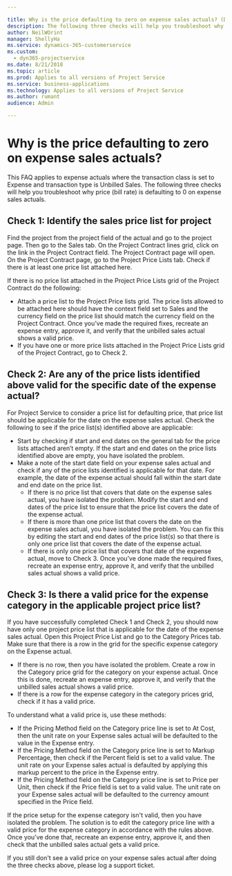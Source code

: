 ```yaml
---

title: Why is the price defaulting to zero on expense sales actuals? (Dynamics 365 for Project Service) | MicrosoftDocs
description: The following three checks will help you troubleshoot why price is defaulting to 0 on expense sales actuals.
author: NeilWOrint
manager: ShellyHa
ms.service: dynamics-365-customerservice
ms.custom:
  - dyn365-projectservice
ms.date: 8/21/2018
ms.topic: article
ms.prod: Applies to all versions of Project Service
ms.service: business-applications
ms.technology: Applies to all versions of Project Service
ms.author: rumant
audience: Admin

---
```


# Why is the price defaulting to zero on expense sales actuals?

This FAQ applies to expense actuals where the transaction class is set to Expense and transaction type is Unbilled Sales. The following three checks will help you troubleshoot why price (bill rate) is defaulting to 0 on expense sales actuals.

## Check 1: Identify the sales price list for project

Find the project from the project field of the actual and go to the project page. Then go to the Sales tab. On the Project Contract lines grid, click on the link in the Project Contract field. The Project Contract page will open. On the Project Contract page, go to the Project Price Lists tab. Check if there is at least one price list attached here.

If there is no price list attached in the Project Price Lists grid of the Project Contract do the following:

- Attach a price list to the Project Price lists grid. The price lists allowed to be attached here should have the context field set to Sales and the currency field on the price list should match the currency field on the Project Contract. Once you’ve made the required fixes, recreate an expense entry, approve it, and verify that the unbilled sales actual shows a valid price.
- If you have one or more price lists attached in the Project Price Lists grid of the Project Contract, go to Check 2.

## Check 2: Are any of the price lists identified above valid for the specific date of the expense actual?

For Project Service to consider a price list for defaulting price, that price list should be applicable for the date on the expense sales actual. Check the following to see if the price list(s) identified above are applicable:

- Start by checking if start and end dates on the general tab for the price lists attached aren’t empty. If the start and end dates on the price lists identified above are empty, you have isolated the problem. 
- Make a note of the start date field on your expense sales actual and check if any of the price lists identified is applicable for that date. For example, the date of the expense actual should fall within the start date and end date on the price list. 
	- If there is no price list that covers that date on the expense sales actual, you have isolated the problem. Modify the start and end dates of the price list to ensure that the price list covers the date of the expense actual. 
	- If there is more than one price list that covers the date on the expense sales actual, you have isolated the problem. You can fix this by editing the start and end dates of the price list(s) so that there is only one price list that covers the date of the expense actual. 
	- If there is only one price list that covers that date of the expense actual, move to Check 3.
Once you’ve done made the required fixes, recreate an expense entry, approve it, and verify that the unbilled sales actual shows a valid price.

## Check 3: Is there a valid price for the expense category in the applicable project price list? 

If you have successfully completed Check 1 and Check 2, you should now have only one project price list that is applicable for the date of the expense sales actual. Open this Project Price List and go to the Category Prices tab. Make sure that there is a row in the grid for the specific expense category on the Expense actual.
 
- If there is no row, then you have isolated the problem. Create a row in the Category price grid for the category on your expense actual. Once this is done, recreate an expense entry, approve it, and verify that the unbilled sales actual shows a valid price. 
- If there is a row for the expense category in the category prices grid, check if it has a valid price.

To understand what a valid price is, use these methods:

- If the Pricing Method field on the Category price line is set to At Cost, then the unit rate on your Expense sales actual will be defaulted to the value in the Expense entry.
- If the Pricing Method field on the Category price line is set to Markup Percentage, then check if the Percent field is set to a valid value. The unit rate on your Expense sales actual is defaulted by applying this markup percent to the price in the Expense entry.
- If the Pricing Method field on the Category price line is set to Price per Unit, then check if the Price field is set to a valid value. The unit rate on your Expense sales actual will be defaulted to the currency amount specified in the Price field.

If the price setup for the expense category isn't valid, then you have isolated the problem. The solution is to edit the category price line with a valid price for the expense category in accordance with the rules above. Once you’ve done that, recreate an expense entry, approve it, and then check that the unbilled sales actual gets a valid price.

If you still don't see a valid price on your expense sales actual after doing the three checks above, please log a support ticket.


